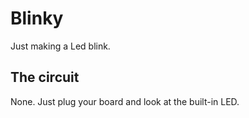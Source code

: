 # Blinky

Just making a Led blink.

## The circuit

None. Just plug your board and look at the built-in LED.
